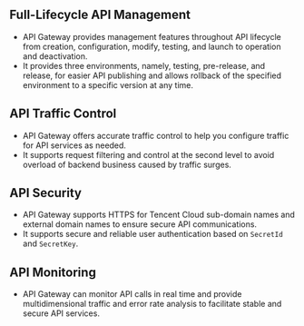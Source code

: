 ## Full-Lifecycle API Management
* API Gateway provides management features throughout API lifecycle from creation, configuration, modify, testing, and launch to operation and deactivation.
* It provides three environments, namely, testing, pre-release, and release, for easier API publishing and allows rollback of the specified environment to a specific version at any time.

## API Traffic Control
* API Gateway offers accurate traffic control to help you configure traffic for API services as needed.
* It supports request filtering and control at the second level to avoid overload of backend business caused by traffic surges.

## API Security
* API Gateway supports HTTPS for Tencent Cloud sub-domain names and external domain names to ensure secure API communications.
* It supports secure and reliable user authentication based on `SecretId` and `SecretKey`.

## API Monitoring
* API Gateway can monitor API calls in real time and provide multidimensional traffic and error rate analysis to facilitate stable and secure API services.
